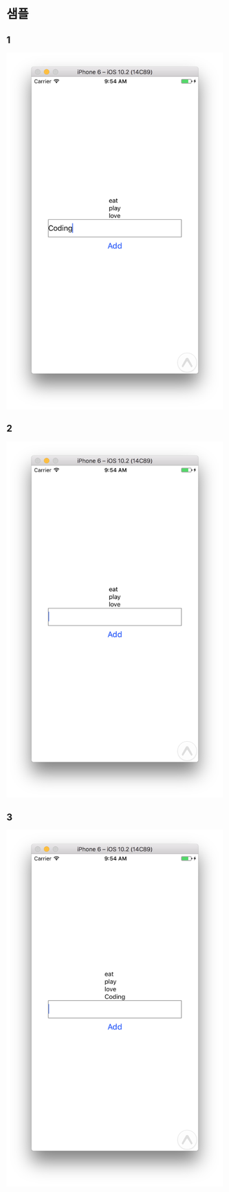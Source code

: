 # 샘플

## 1

![example1](https://github.com/seowonintech/react-native-todo-list/blob/dev_hyeon/img/example1.png)

## 2

![example2](https://github.com/seowonintech/react-native-todo-list/blob/dev_hyeon/img/example2.png)

## 3

![example3](https://github.com/seowonintech/react-native-todo-list/blob/dev_hyeon/img/example3.png)
